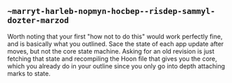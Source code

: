 ## `~marryt-harleb-nopmyn-hocbep--risdep-sammyl-dozter-marzod`
Worth noting that your first "how not to do this" would work perfectly fine, and is basically what you outlined. Sace the state of each app update after moves, but not the core state machine. Asking for an old revision is just fetching that state and recompiling the Hoon file that gives you the core, which you already do in your outline since you only go into depth attaching marks to state.